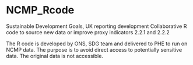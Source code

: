 # NCMP_Rcode

Sustainable Development Goals, UK reporting development
Collaborative R code to source new data or improve proxy indicators 2.2.1 and 2.2.2

The R code is developed by ONS, SDG team and delivered to PHE to run on NCMP data. The purpose is to avoid direct access to potentially sensitive data.
The original data is not accessible.
